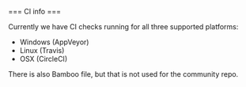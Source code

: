 === CI info ===

Currently we have CI checks running for all three supported platforms: 
 - Windows (AppVeyor)
 - Linux (Travis)
 - OSX (CircleCI)

There is also Bamboo file, but that is not used for the community repo. 

